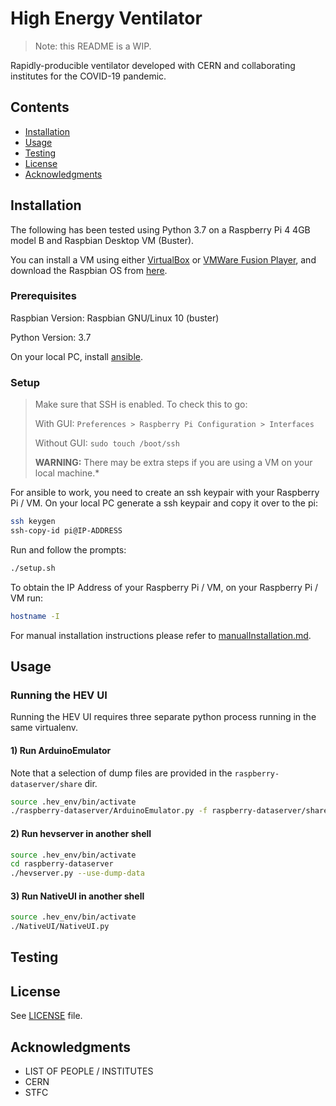 # High Energy Ventilator

> Note: this README is a WIP.

Rapidly-producible ventilator developed with CERN and collaborating institutes for the COVID-19 pandemic.

## Contents

* [Installation](#installation)
* [Usage](#usage)
* [Testing](#testing)
* [License](#license)
* [Acknowledgments](#acknowledgments)

## Installation

The following has been tested using Python 3.7 on a Raspberry Pi 4 4GB model B and Raspbian Desktop VM (Buster).

You can install a VM using either [VirtualBox](https://www.virtualbox.org/) or [VMWare Fusion Player](https://www.vmware.com/products/fusion.html), and download the Raspbian OS from [here](https://www.raspberrypi.org/software/raspberry-pi-desktop/).

### Prerequisites

Raspbian Version: Raspbian GNU/Linux 10 (buster)

Python Version: 3.7

On your local PC, install [ansible](https://docs.ansible.com/ansible/latest/installation_guide/index.html).

### Setup

> Make sure that SSH is enabled. To check this to go:
>
> With GUI: `Preferences > Raspberry Pi Configuration > Interfaces`
>
> Without GUI: `sudo touch /boot/ssh`
>
> **WARNING:** There may be extra steps if you are using a VM on your local machine.*

For ansible to work, you need to create an ssh keypair with your Raspberry Pi / VM. On your local PC generate a ssh keypair and copy it over to the pi:

```bash
ssh keygen
ssh-copy-id pi@IP-ADDRESS
```

Run and follow the prompts:

```bash
./setup.sh
```

To obtain the IP Address of your Raspberry Pi / VM, on your Raspberry Pi / VM run:

```bash
hostname -I
```

For manual installation instructions please refer to [manualInstallation.md](manualInstallation.md).

## Usage

### Running the HEV UI

Running the HEV UI requires three separate python process running in the same virtualenv.

#### 1) Run ArduinoEmulator

Note that a selection of dump files are provided in the `raspberry-dataserver/share` dir.

```bash
source .hev_env/bin/activate
./raspberry-dataserver/ArduinoEmulator.py -f raspberry-dataserver/share/B6-20201207.dump
```

#### 2) Run hevserver in another shell

```bash
source .hev_env/bin/activate
cd raspberry-dataserver
./hevserver.py --use-dump-data
```

#### 3) Run NativeUI in another shell

```bash
source .hev_env/bin/activate
./NativeUI/NativeUI.py
```

## Testing

## License

See [LICENSE](LICENCE.txt) file.

## Acknowledgments

* LIST OF PEOPLE / INSTITUTES
* CERN
* STFC
